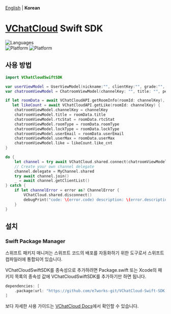 [English](./README.md) | **Korean**

# [VChatCloud](https://vchatcloud.com) Swift SDK

![Languages](https://img.shields.io/badge/language-SWIFT-informational)  
![Platform](https://img.shields.io/badge/platform-iOS-informational)
![Platform](https://img.shields.io/badge/macOS-informational)

## 사용 방법

```swift
import VChatCloudSwiftSDK

var userViewModel = UserViewModel(nickname:"", clientKey:"", grade:"", userInfo: [:])
var chatroomViewModel = ChatroomViewModel(channelKey: "", title: "", persons: 0, like: 0, rtcStat: "", roomType: "", lockType: "", userEmail: "", userMax: 0)

if let roomData = await VChatCloudAPI.getRoomInfo(roomId: channelKey),
   let likeCount = await VChatCloudAPI.getLike(roomId: channelKey) {
    chatroomViewModel.channelKey = channelKey
    chatroomViewModel.title = roomData.title
    chatroomViewModel.rtcStat = roomData.rtcStat
    chatroomViewModel.roomType = roomData.roomType
    chatroomViewModel.lockType = roomData.lockType
    chatroomViewModel.userEmail = roomData.userEmail
    chatroomViewModel.userMax = roomData.userMax
    chatroomViewModel.like = likeCount.like_cnt
}

do {
    let channel = try await VChatCloud.shared.connect(chatroomViewModel: chatroomViewModel, userViewModel: userViewModel)
    // Create your own channel delegate
    channel.delegate = MyChannel.shared
    try await channel.join()
    _ = await channel.getClientList()
} catch {
    if let channelError = error as? ChannelError {
        VChatCloud.shared.disconnect()
        debugPrint("code: \(error.code) description: \(error.description)")
    }
}
```

## 설치

### Swift Package Manager

스위프트 패키지 매니저는 스위프트 코드의 배포를 자동화하기 위한 도구로서 스위프트 컴파일러에 통합되어 있습니다.

VChatCloudSwiftSDK를 종속성으로 추가하려면 Package.swift 또는 Xcode의 패키지 목록의 종속성 값에 VChatCloudSwiftSDK를 추가하기만 하면 됩니다.

```swift
dependencies: [
    .package(url: "https://github.com/e7works-git/VChatCloud-Swift-SDK.git", .upToNextMajor(from: "1.0.0"))
]
```

보다 자세한 사용 가이드는 [VChatCloud Docs](https://vchatcloud.com/doc/ios/)에서 확인할 수 있습니다.
